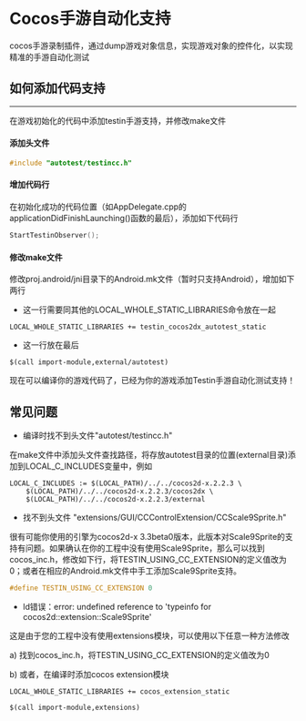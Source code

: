 Cocos手游自动化支持
============

  cocos手游录制插件，通过dump游戏对象信息，实现游戏对象的控件化，以实现精准的手游自动化测试


## 如何添加代码支持
-----------
  在游戏初始化的代码中添加testin手游支持，并修改make文件

#### 添加头文件
```C++
#include "autotest/testincc.h"
```

#### 增加代码行
  在初始化成功的代码位置（如AppDelegate.cpp的applicationDidFinishLaunching()函数的最后），添加如下代码行
```C++
StartTestinObserver();
```

#### 修改make文件
  修改proj.android/jni目录下的Android.mk文件（暂时只支持Android），增加如下两行
  
 - 这一行需要同其他的LOCAL_WHOLE_STATIC_LIBRARIES命令放在一起
```MK
LOCAL_WHOLE_STATIC_LIBRARIES += testin_cocos2dx_autotest_static
```
 - 这一行放在最后
```MK
$(call import-module,external/autotest)
```
  
  现在可以编译你的游戏代码了，已经为你的游戏添加Testin手游自动化测试支持！
  
## 常见问题
 - 编译时找不到头文件"autotest/testincc.h"

  在make文件中添加头文件查找路径，将存放autotest目录的位置(external目录)添加到LOCAL_C_INCLUDES变量中，例如
```MK
LOCAL_C_INCLUDES := $(LOCAL_PATH)/../../cocos2d-x.2.2.3 \
    $(LOCAL_PATH)/../../cocos2d-x.2.2.3/cocos2dx \
    $(LOCAL_PATH)/../../cocos2d-x.2.2.3/external
```

 - 找不到头文件 "extensions/GUI/CCControlExtension/CCScale9Sprite.h"

  很有可能你使用的引擎为cocos2d-x 3.3beta0版本，此版本对Scale9Sprite的支持有问题。如果确认在你的工程中没有使用Scale9Sprite，那么可以找到cocos_inc.h，修改如下行，将TESTIN_USING_CC_EXTENSION的定义值改为0；或者在相应的Android.mk文件中手工添加Scale9Sprite支持。

```C++
#define TESTIN_USING_CC_EXTENSION 0
```

 - ld错误：error: undefined reference to 'typeinfo for cocos2d::extension::Scale9Sprite'

  这是由于您的工程中没有使用extensions模块，可以使用以下任意一种方法修改

  a) 找到cocos_inc.h，将TESTIN_USING_CC_EXTENSION的定义值改为0

  b) 或者，在编译时添加cocos extension模块
```MK
LOCAL_WHOLE_STATIC_LIBRARIES += cocos_extension_static
```

```MK
$(call import-module,extensions)

